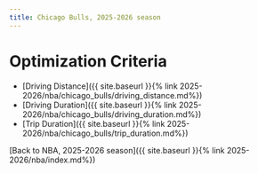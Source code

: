```yaml
---
title: Chicago Bulls, 2025-2026 season
---
```


# Optimization Criteria
- [Driving Distance]({{ site.baseurl }}{% link 2025-2026/nba/chicago_bulls/driving_distance.md%})
- [Driving Duration]({{ site.baseurl }}{% link 2025-2026/nba/chicago_bulls/driving_duration.md%})
- [Trip Duration]({{ site.baseurl }}{% link 2025-2026/nba/chicago_bulls/trip_duration.md%})

[Back to NBA, 2025-2026 season]({{ site.baseurl }}{% link 2025-2026/nba/index.md%})
